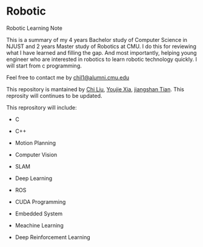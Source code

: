 # Robotic

Robotic Learning Note

This is a summary of my 4 years Bachelor study of  Computer Science in NJUST and 2 years Master study of Robotics at CMU.
I do this for reviewing what I have learned and filling the gap. And most importantly, helping young engineer who are interested in robotics to learn robotic technology quickly. I will start from c programming.

Feel free to contact me by chil1@alumni.cmu.edu

This repository is mantained by [Chi Liu](https://github.com/AmosLewis), [Youjie Xia](https://github.com/YoujieXia), [jiangshan Tian](https://github.com/tianjiangshan). This reprosity will continues to be updated. 



This reprository will include:

- C

- C++

- Motion Planning

- Computer Vision

- SLAM

- Deep Learning

- ROS

- CUDA Programming

- Embedded System

- Meachine Learning

- Deep Reinforcement Learning
